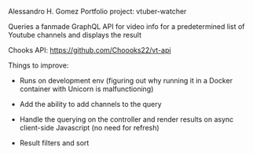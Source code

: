 Alessandro H. Gomez Portfolio project: vtuber-watcher

Queries a fanmade GraphQL API for video info for a predetermined list of Youtube channels and displays the result

Chooks API: https://github.com/Choooks22/vt-api


Things to improve:

* Runs on development env (figuring out why running it in a Docker container with Unicorn is malfunctioning)

* Add the ability to add channels to the query

* Handle the querying on the controller and render results on async client-side Javascript (no need for refresh)

* Result filters and sort